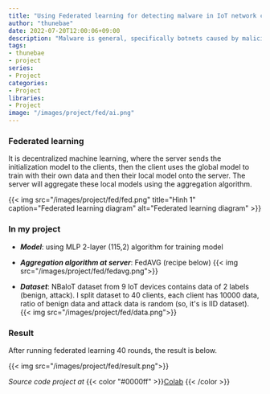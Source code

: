 ```yaml
---
title: "Using Federated learning for detecting malware in IoT network context."
author: "thunebae"
date: 2022-07-20T12:00:06+09:00
description: "Malware is general, specifically botnets caused by malicious code."
tags:
- thunebae
- project
series:
- Project
categories:
- Project
libraries:
- Project
image: "/images/project/fed/ai.png"
---
```


### Federated learning
It is decentralized machine learning, where the server sends the initialization model to the clients, then the client uses the global model to train with their own data and then their local model onto the server. The server will aggregate these local models using the aggregation algorithm.

{{< img src="/images/project/fed/fed.png" title="Hình 1" caption="Federated learning diagram" alt="Federated learning diagram" >}}

### In my project

- ***Model***: using MLP 2-layer (115,2) algorithm for training model

- ***Aggregation algorithm at server***: FedAVG (recipe below)
{{< img src="/images/project/fed/fedavg.png">}}

- ***Dataset***: NBaIoT dataset from 9 IoT devices contains data of 2 labels (benign, attack). I split dataset to 40 clients, each client has 10000 data, ratio of benign data and attack data is random (so, it's is IID dataset). 
{{< img src="/images/project/fed/data.png">}}

### Result

After running federated learning 40 rounds, the result is below.

{{< img src="/images/project/fed/result.png">}}

*Source code project at* {{< color "#0000ff" >}}<a href="https://colab.research.google.com/drive/1K-o_LojcJw2OUxYq7TG-F_DkjE8CU3WF?usp=sharing" title="Github">Colab</a>
{{< /color >}}


